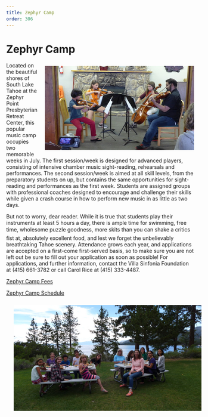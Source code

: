 ```yaml
---
title: Zephyr Camp
order: 306
---
```


# Zephyr Camp


<img style="float: right; margin-left: 20px; margin-top: 10px;  margin-bottom: 5px;" width="400px" src="/images/Quartet.jpg"/>
Located on the beautiful shores of South Lake Tahoe at the Zephyr Point Presbyterian Retreat Center, this popular music camp occupies two memorable weeks in July. The first session/week is designed for advanced players, consisting of intensive chamber music sight-reading, rehearsals and performances. The second session/week is aimed at all skill levels, from the preparatory students on up, but contains the same opportunities for sight-reading and performances as the first week. Students are assigned groups with professional coaches designed to encourage and challenge their skills while given a crash course in how to perform new music in as little as two days.


 But not to worry, dear reader. While it is true that students play their instruments at least 5 hours a day, there is ample time for swimming, free time, wholesome puzzle goodness, more skits than you can shake a critics fist at, absolutely excellent food, and lest we forget the unbelievably breathtaking Tahoe scenery. Attendance grows each year, and applications are accepted on a first-come first-served basis, so to make sure you are not left out be sure to fill out your application as soon as possible! For applications, and further information, contact the Villa Sinfonia Foundation at (415) 661-3782 or call Carol Rice at (415) 333-4487.

[Zephyr Camp Fees](/images/zephyr_fees.pdf)

[Zephyr Camp Schedule](/images/zephyr_schedule.pdf)

<img style="float: Center; margin-left: 20px; margin-top: 10px;  margin-bottom: 5px;" width="800px" src="/images/family.jpg"/>
